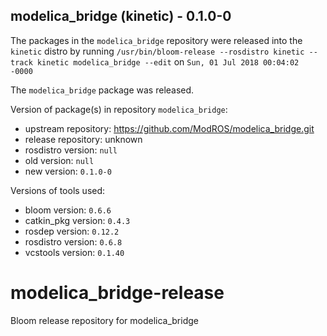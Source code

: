 ## modelica_bridge (kinetic) - 0.1.0-0

The packages in the `modelica_bridge` repository were released into the `kinetic` distro by running `/usr/bin/bloom-release --rosdistro kinetic --track kinetic modelica_bridge --edit` on `Sun, 01 Jul 2018 00:04:02 -0000`

The `modelica_bridge` package was released.

Version of package(s) in repository `modelica_bridge`:

- upstream repository: https://github.com/ModROS/modelica_bridge.git
- release repository: unknown
- rosdistro version: `null`
- old version: `null`
- new version: `0.1.0-0`

Versions of tools used:

- bloom version: `0.6.6`
- catkin_pkg version: `0.4.3`
- rosdep version: `0.12.2`
- rosdistro version: `0.6.8`
- vcstools version: `0.1.40`


# modelica_bridge-release
Bloom release repository for modelica_bridge
